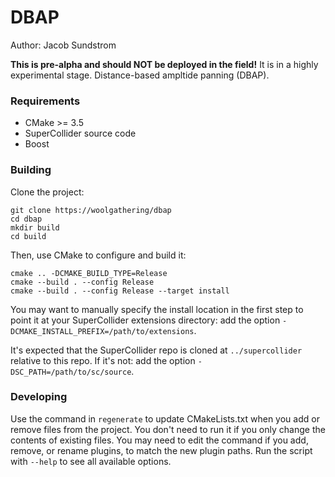 # DBAP

Author: Jacob Sundstrom

__This is pre-alpha and should NOT be deployed in the field!__ It is in a highly experimental stage.
Distance-based ampltide panning (DBAP).

### Requirements

- CMake >= 3.5
- SuperCollider source code
- Boost

### Building

Clone the project:

    git clone https://woolgathering/dbap
    cd dbap
    mkdir build
    cd build

Then, use CMake to configure and build it:

    cmake .. -DCMAKE_BUILD_TYPE=Release
    cmake --build . --config Release
    cmake --build . --config Release --target install

You may want to manually specify the install location in the first step to point it at your
SuperCollider extensions directory: add the option `-DCMAKE_INSTALL_PREFIX=/path/to/extensions`.

It's expected that the SuperCollider repo is cloned at `../supercollider` relative to this repo. If
it's not: add the option `-DSC_PATH=/path/to/sc/source`.

### Developing

Use the command in `regenerate` to update CMakeLists.txt when you add or remove files from the
project. You don't need to run it if you only change the contents of existing files. You may need to
edit the command if you add, remove, or rename plugins, to match the new plugin paths. Run the
script with `--help` to see all available options.
